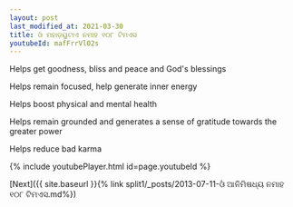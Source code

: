 ```yaml
---
layout: post
last_modified_at: 2021-03-30
title: ଓଁ ମହାଡ଼ୟୁଟାଏ ନମାହ ୧୦୮ ଟିମଏସ
youtubeId: mafFrrVl02s
---
```

 
 
Helps get goodness, bliss and peace and God's blessings
 
Helps remain focused, help generate inner energy 
 
Helps boost physical and mental health 
 
Helps remain grounded and generates a sense of gratitude towards the greater power 
 
Helps reduce bad karma
 
 
 
 


{% include youtubePlayer.html id=page.youtubeId %}
 
[Next]({{ site.baseurl }}{% link  split1/_posts/2013-07-11-ଓଁ ଆନିମିଷଧ୍ୟ ନମାହ ୧୦୮ ଟିମଏସ.md%})
 
